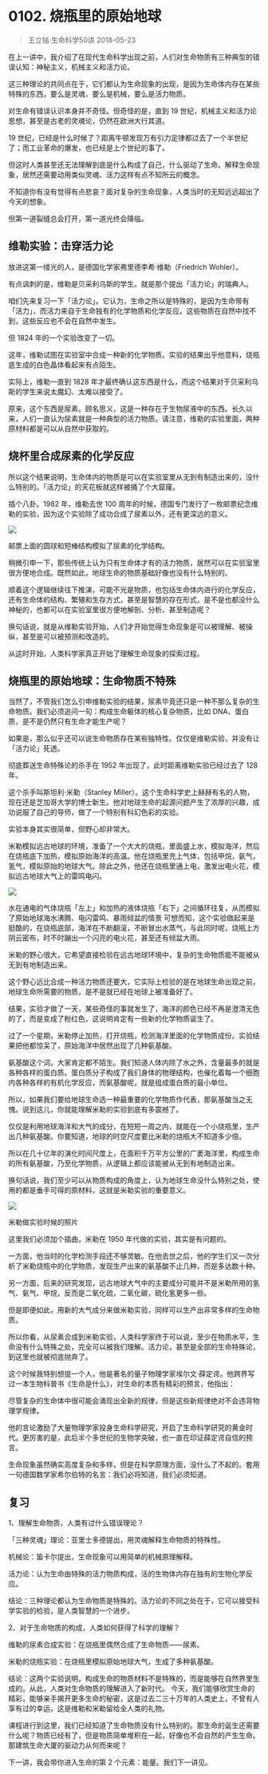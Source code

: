 # 0102. 烧瓶里的原始地球
> 王立铭·生命科学50讲
2018-05-23

在上一讲中，我介绍了在现代生命科学出现之前，人们对生命物质有三种典型的错误认知：神秘主义，机械主义和活力论。

这三种理论的共同点在于，它们都认为生命现象的出现，是因为生命体内存在某些特殊的东西，要么是灵魂，要么是机械，要么是活力物质。

对生命有错误认识本身并不奇怪。但奇怪的是，直到 19 世纪，机械主义和活力论思想，甚至是古老的灵魂论，仍然在欧洲大行其道。

19 世纪，已经是什么时候了？距离牛顿发现万有引力定律都过去了一个半世纪了；而工业革命的爆发，也已经是上个世纪的事了。

但这时人类甚至还无法理解到底是什么构成了自己，什么驱动了生命。解释生命现象，居然还需要动用类似灵魂、活力这样有点不知所云的概念。

不知道你有没有觉得有点悲哀？面对复杂的生命现象，人类当时的无知远远超出了今天的想象。

但第一道裂缝总会打开，第一道光终会降临。

## 维勒实验：击穿活力论
放进这第一缕光的人，是德国化学家弗里德李希·维勒（Friedrich Wohler）。

有点讽刺的是，维勒是贝采利乌斯的学生。就是那个提出「活力论」的瑞典人。

咱们先来复习一下「活力论」。它认为，生命之所以是特殊的，是因为生命带有「活力」，而活力来自于生命独有的化学物质和化学反应。这些物质在自然中找不到，这些反应也不会在自然中发生。

但 1824 年的一个实验改变了一切。

这年，维勒试图在实验室中合成一种新的化学物质。实验的结果出乎他意料，烧瓶底生成的白色晶体看起来有点陌生。

实际上，维勒一直到 1828 年才最终确认这东西是什么，而这个结果对于贝采利乌斯的学生来说太魔幻、太难以接受了。

原来，这个东西是尿素。顾名思义，这是一种存在于生物尿液中的东西。长久以来，人们一直认为尿素就是一种典型的活力物质。请注意，维勒的实验里面，两种原材料都是可以从自然中获取的。

## 烧杯里合成尿素的化学反应
所以这个结果说明，生命体内的物质是可以在实验室里从无到有制造出来的，没什么特别的。「活力论」的天花板就这样被捅了个大窟窿。

插个八卦。1982 年，维勒去世 100 周年的时候，德国专门发行了一枚邮票纪念维勒的实验，因为这个实验除了成功合成了尿素以外，还有更深远的意义。

![](https://raw.githubusercontent.com/dalong0514/selfstudy/master/图片链接/生命科学/2018004.jpg)

邮票上面的圆球和短棒结构模拟了尿素的化学结构。

稍微引申一下，那些传统上认为只有生命体才有的活力物质，居然可以在实验室里很方便地合成。既然如此，地球生命的物质基础好像也没有什么特别的。

顺着这个逻辑继续往下推演，可能不光是物质，也包括生命体内进行的化学反应，还有生命体的结构、繁殖和生存方式，甚至是智慧的存在形式，是不是也都没什么神秘的，也都可以在实验室里很方便地解剖、分析、甚至制造呢？

换句话说，就是从维勒实验开始，人们才开始觉得生命现象是可以被理解、被操纵，甚至是可以被预测和改造的。

从这时开始，人类科学家真正开始了理解生命现象的探索过程。

## 烧瓶里的原始地球：生命物质不特殊
当然了，不管我们怎么引申维勒实验的结果，尿素毕竟还只是一种不那么复杂的生命物质。我们必须追问一句：构成生命躯体的核心复杂物质，比如 DNA、蛋白质，是不是仍然只有生命才能生产呢？

如果是，那么似乎还可以说生命物质存在某些独特性。仅仅是维勒实验，并没有让「活力论」死透。

彻底葬送生命特殊论的杀手在 1952 年出现了，此时距离维勒实验已经过去了 128 年。

这个杀手叫斯坦利·米勒（Stanley Miller）。这个生命科学史上赫赫有名的人物，现在还是芝加哥大学的博士新生。他对地球生命的起源问题产生了浓厚的兴趣，成功说服了自己的导师，做了一个特别有科幻色彩的实验。

实验本身其实很简单，但野心却非常大。

米勒模拟远古地球的环境，准备了一个大大的烧瓶，里面盛上水，模拟海洋，然后在烧瓶底下加热，模拟原始海洋的高温。他在烧瓶里充上气体，包括甲烷，氨气，氢气，模拟原始的地球大气。除此之外，他还在烧瓶里通上电，激发出电火花，模拟远古地球大气上的雷鸣电闪。

![](https://raw.githubusercontent.com/dalong0514/selfstudy/master/图片链接/生命科学/2018005.jpg)

水在通电的气体烧瓶「左上」和加热的液体烧瓶「右下」之间循环往复，从而模拟了原始地球海水沸腾、电闪雷鸣、暴雨倾盆的情景
可想而知，这个实验做起来是挺酷的，在烧瓶底部，海洋在不断翻滚，不断冒出水蒸气，与此同时呢，烧瓶上方阴云密布，时不时蹦出一个闪亮的电火花，甚至还有倾盆大雨。

米勒的野心很大，它希望直接检验在远古地球环境中，复杂的生命物质能不能被从无到有地制造出来。

这个野心远比合成一种活力物质还要大，它实际上检验的是在地球生命出现之前，地球生命所需要的物质，是不是就已经在地球上被准备好了。

结果，实验才做了一天，某些奇怪的事就发生了，海洋的颜色已经不再是澄清无色的了，而是变成了粉红色，这说明肯定有一些新的化学物质诞生了。

过了一个星期，米勒停止加热，打开烧瓶，检测海洋里面的化学物质成份。实验结果把他都惊呆了，原始海洋中居然出现了几种氨基酸。

氨基酸这个词，大家肯定都不陌生。我们知道人体内除了水之外，含量最多的就是各种各样的蛋白质。蛋白质分子构成了我们身体的物理结构，也催化着每一个细胞内各种各样的有机化学反应，而氨基酸呢，就是组成蛋白质的最小单位。

所以，如果我们要给地球生命选一种最重要的化学物质作代表，那氨基酸当之无愧。说到这儿，你就能理解米勒的实验到底有多震撼了。

仅仅是利用地球海洋和大气的成分，在短短一周之内，就能在一个小烧瓶里，生产出几种氨基酸。你要知道，地球的时空尺度要比米勒的烧瓶大不知道多少倍。

所以在几十亿年的演化时间尺度上，在面积千万平方公里的广袤海洋里，构成生命的所有氨基酸，乃至化学物质，从逻辑上都应该能被从无到有地制造出来。

换句话说，我们至少可以从物质构成的角度上，认为地球生命没什么特别之处，使用的都是垂手可得的原材料，这就是米勒实验的重要意义。

![](https://raw.githubusercontent.com/dalong0514/selfstudy/master/图片链接/生命科学/2018006.jpg)

米勒做实验时候的照片

这里我们必须加个插曲，米勒在 1950 年代做的实验，其实是有问题的。

一方面，他当时的化学检测手段还不够灵敏。在他去世之后，他的学生们又一次分析了米勒烧瓶中的化学物质，发现生产出来的氨基酸不止几种，而是多达数十种。

另一方面，后来的研究发现，远古地球大气中的主要成分可能并不是米勒所用的氢气、氨气、甲烷，反而是二氧化硫，二氧化碳，硫化氢更多一些。

但是即便如此，用新的大气成分来做米勒实验，同样可以生产出非常多样的生命物质。

所以你看，从尿素合成到米勒实验，人类科学家终于可以说，至少在物质水平，生命没有什么特殊之处，完全可以被我们理解。活力论，甚至是全部的生命特殊论，到这里也就被彻底抛弃了。

这个时候我特别想提一个人，他是著名的量子物理学家埃尔文·薛定谔。他跨界写过一本生物科普书《生命是什么》，对生命的本质有精彩的预言，他指出：

尽管复杂的生命体中很可能会涌现出全新的规律，但是这些新规律绝对不会违背物理学规律。

他的言论激励了大量物理学家投身生命科学研究，开启了生命科学研究的黄金时代。更厉害的是，此后半个多世纪的生物学突破，也一直在印证薛定谔自信的预言。

生命现象虽然确实高度复杂和多样，但是在科学原理方面，没什么了不起的。套用一句德国数学家希尔伯特的名言：我们必将知道，我们必须知道。

## 复习
1、理解生命物质，人类有过什么错误理论？

「三种灵魂」理论：亚里士多德提出，用灵魂解释生命物质的特殊性。

机械论：笛卡尔提出，生命现象可以用简单的机械原理解释。

活力论：认为生命由特殊的活力物质构成，活的生物体内存在独有的生物化学反应。

结论：三种理论都认为生命物质是特殊的。活力论的不同之处在于，它可以接受科学实验的检验，是人类智慧的一个进步。

2、对于生命物质的构成，人类如何获得了科学的理解？

维勒的尿素合成实验：在烧瓶里偶然合成了生命物质——尿素。

米勒的烧瓶实验：在烧瓶里模拟原始地球大气，生成了多种氨基酸。

结论：这两个实验说明，构成生命的物质材料不是特殊的，而是能够在自然界里生成的。从此，人类对生命物质的理解进入了新时代。
今天，我们能够欣赏生命的精彩，能够亲手揭开更多生命的秘密，这是过去二三十万年的人类史上，不曾有人享有过的幸运，这是维勒和米勒留给全人类的礼物。

课程进行到这里，我们已经知道了生命物质没有什么特别的。那生命的诞生还需要什么呢？物质已经有了，但是物质简单堆积在一起，好像也不会自然的产生生命。那建筑生命大厦的驱动力从何而来呢？

下一讲，我会带你进入生命的第 2 个元素：能量。我们下一讲见。



